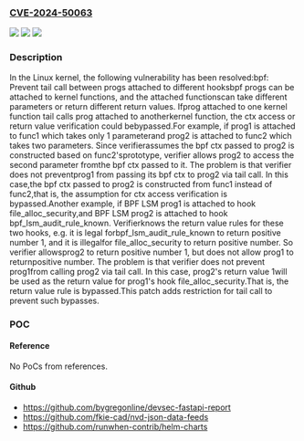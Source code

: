 ### [CVE-2024-50063](https://cve.mitre.org/cgi-bin/cvename.cgi?name=CVE-2024-50063)
![](https://img.shields.io/static/v1?label=Product&message=Linux&color=blue)
![](https://img.shields.io/static/v1?label=Version&message=f1b9509c2fb0ef4db8d22dac9aef8e856a5d81f6%3C%20d9a807fb7cbfad4328824186e2e4bee28f72169b%20&color=brighgreen)
![](https://img.shields.io/static/v1?label=Vulnerability&message=n%2Fa&color=brighgreen)

### Description

In the Linux kernel, the following vulnerability has been resolved:bpf: Prevent tail call between progs attached to different hooksbpf progs can be attached to kernel functions, and the attached functionscan take different parameters or return different return values. Ifprog attached to one kernel function tail calls prog attached to anotherkernel function, the ctx access or return value verification could bebypassed.For example, if prog1 is attached to func1 which takes only 1 parameterand prog2 is attached to func2 which takes two parameters. Since verifierassumes the bpf ctx passed to prog2 is constructed based on func2'sprototype, verifier allows prog2 to access the second parameter fromthe bpf ctx passed to it. The problem is that verifier does not preventprog1 from passing its bpf ctx to prog2 via tail call. In this case,the bpf ctx passed to prog2 is constructed from func1 instead of func2,that is, the assumption for ctx access verification is bypassed.Another example, if BPF LSM prog1 is attached to hook file_alloc_security,and BPF LSM prog2 is attached to hook bpf_lsm_audit_rule_known. Verifierknows the return value rules for these two hooks, e.g. it is legal forbpf_lsm_audit_rule_known to return positive number 1, and it is illegalfor file_alloc_security to return positive number. So verifier allowsprog2 to return positive number 1, but does not allow prog1 to returnpositive number. The problem is that verifier does not prevent prog1from calling prog2 via tail call. In this case, prog2's return value 1will be used as the return value for prog1's hook file_alloc_security.That is, the return value rule is bypassed.This patch adds restriction for tail call to prevent such bypasses.

### POC

#### Reference
No PoCs from references.

#### Github
- https://github.com/bygregonline/devsec-fastapi-report
- https://github.com/fkie-cad/nvd-json-data-feeds
- https://github.com/runwhen-contrib/helm-charts

